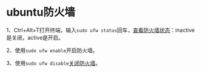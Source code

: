 # ubuntu防火墙

1、Ctrl+Alt+T打开终端，输入`sudo ufw status`回车，[查看防火墙状态](https://so.csdn.net/so/search?q=查看防火墙状态&spm=1001.2101.3001.7020)：inactive是关闭，active是开启。

2、使用`sudo ufw enable`开启防火墙。

3、使用`sudo ufw disable`[关闭防火墙](https://so.csdn.net/so/search?q=关闭防火墙&spm=1001.2101.3001.7020)。